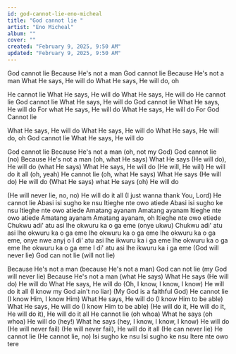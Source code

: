 ```yaml
---
id: god-cannot-lie-eno-micheal
title: "God cannot lie "
artist: "Eno Micheal"
album: ""
cover: ""
created: "February 9, 2025, 9:50 AM"
updated: "February 9, 2025, 9:50 AM"
---
```


God cannot lie
Because He's not a man
God cannot lie
Because He's not a man
What He says, He will do
What He says, He will do, oh


He cannot lie
What He says, He will do
What He says, He will do
He cannot lie
God cannot lie
What He says, He will do
God cannot lie
What He says, He will do
For what He says, He will do
What He says, He will do
For God Cannot lie


What He says, He will do
What He says, He will do
What He says, He will do, oh
God cannot lie
What He says, He will do


God cannot lie
Because He's not a man (oh, not my God)
God cannot lie (no)
Because He's not a man (oh, what He says)
What He says (He will do), He will do (what He says)
What He says, He will do (He will, He will)
He will do it all (oh, yeah)
He cannot lie (oh, what He says)
What He says (He will do) He will do
(What He says) what He says (oh) He will do


(He will never lie, no, no) He will do it all
(I just wanna thank You, Lord) He cannot lie
Abasi isi sugho ke nsu
Itieghe nte owo atiede
Abasi isi sugho ke nsu
Itieghe nte owo atiede
Amatang ayanam
Amatang ayanam
Itieghe nte owo atiede
Amatang ayanam
Amatang ayanam, oh
Itieghe nte owo etiede
Chukwu adi' atu asi
Ihe okwuru ka o ga eme (onye ukwu)
Chukwu adi' atu asi
Ihe okwuru ka o ga eme
Ihe okwuru ka o ga eme
Ihe okwuru ka o ga eme, onye nwe anyị o
I di' atu asi
Ihe ikwuru ka i ga eme
Ihe okwuru ka o ga eme
Ihe okwuru ka o ga eme
I di' atu asi
Ihe ikwuru ka i ga eme
(God will never lie) God can not lie (will not lie)

Because He's not a man (because He's not a man)
God can not lie (my God will never lie)
Because He's not a man (what He says)
What He says (He will do) He will do
What He says, He will do
(Oh, I know, I know, I know) He will do it all (I know my God ain't no liar)
(My God is a faithful God) He cannot lie (I know Him, I know Him)
What He says, He will do (I know Him to be able)
What He says, He will do (I know Him to be able)
(He will do it, He will do it, He will do it), He will do it all
He cannot lie (oh whoa)
What he says (oh whoa) He will do (hey!)
What he says (hey, I know, I know, I know) He will do (He will never fail)
(He will never fail), He will do it all (He can never lie)
He cannot lie (He cannot lie, no)
Isi sugho ke nsu
Isi sugho ke nsu
Itere nte owo tere